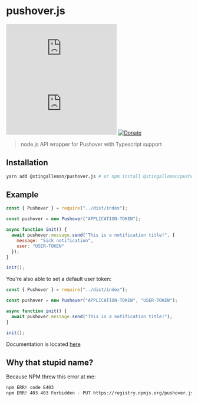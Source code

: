 # pushover.js

[![npm](https://img.shields.io/npm/v/@stingalleman/pushover.js)](https://npmjs.com/package/@stingalleman/pushover.js) [![GitHub](https://img.shields.io/github/license/stingalleman/pushover.js)](LICENSE.md) [![Donate](https://img.shields.io/badge/Donate-PayPal-green.svg)](https://www.paypal.com/cgi-bin/webscr?cmd=_s-xclick&hosted_button_id=9D298ENTTLRBJ&source=url)

> node.js API wrapper for Pushover with Typescript support

## Installation

```bash
yarn add @stingalleman/pushover.js # or npm install @stingalleman/pushover.js
```

## Example

```js
const { Pushover } = require("../dist/index");

const pushover = new Pushover("APPLICATION-TOKEN");

async function init() {
  await pushover.message.send("This is a notification title!", {
    message: "Sick notification",
    user: "USER-TOKEN"
  });
}

init();
```

You're also able to set a default user token:

```js
const { Pushover } = require("../dist/index");

const pushover = new Pushover("APPLICATION-TOKEN", "USER-TOKEN");

async function init() {
  await pushover.message.send("This is a notification title!");
}

init();
```

Documentation is located [here](https://stingalleman.github.io/pushover.js/)

## Why that stupid name?

Because NPM threw this error at me:

```bash
npm ERR! code E403
npm ERR! 403 403 Forbidden - PUT https://registry.npmjs.org/pushover.js - Package name too similar to existing packages; try renaming your package to '@stingalleman/pushover.js' and publishing with 'npm publish --access=public' instead
```
